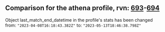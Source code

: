 ## Comparison for the athena profile, rvn: [693](https://github.com/PRO100KatYT/FortniteProfileRevisions/tree/main/profiles/athena/693%20athena.json)-[694](https://github.com/PRO100KatYT/FortniteProfileRevisions/tree/main/profiles/athena/694%20athena.json)

Object last_match_end_datetime in the profile's stats has been changed from: `"2023-04-08T16:18:43.382Z"` to: `"2023-05-13T18:46:38.798Z"`
<br><br>
